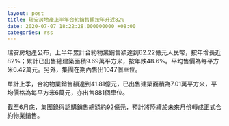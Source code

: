 ```yaml
---
layout: post
title: 瑞安房地產上半年合約銷售額按年升近82%
date: 2020-07-07 18:22:28.000000000 +08:00
categories: rss
---
```


瑞安房地產公布，上半年累計合約物業銷售額達到62.22億元人民幣，按年增長近82%；累計已出售總建築面積9.69萬平方米，按年跌48.6%。平均售價為每平方米6.42萬元。另外，集團在期內售出1047個車位。

單計上季，合約物業銷售額達到41.81億元，已出售建築面積為7.01萬平方米，平均價格為每平方米6萬元，亦出售881個車位。

截至6月底，集團錄得認購銷售總額約92億元，預計將陸續於未來月份轉成正式合約物業銷售。
